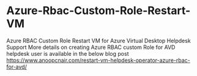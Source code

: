 # Azure-Rbac-Custom-Role-Restart-VM
Azure RBAC Custom Role Restart VM for Azure Virtual Desktop Helpdesk Support
More details on creating Azure RBAC custom Role for AVD helpdesk user is available in the below blog post
https://www.anoopcnair.com/restart-vm-helpdesk-operator-azure-rbac-for-avd/
